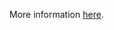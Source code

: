 More information [here](https://docs.prismacloud.io/en/enterprise-edition/policy-reference/aws-policies/aws-general-policies/general-18).
